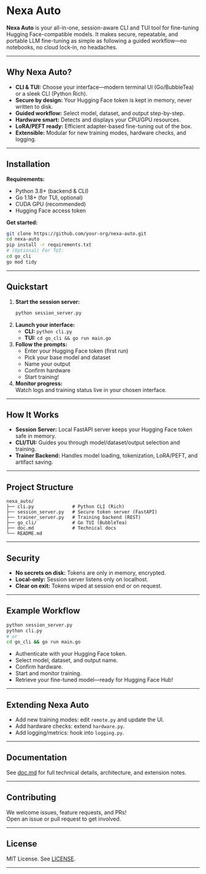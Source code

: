 # Nexa Auto

**Nexa Auto** is your all-in-one, session-aware CLI and TUI tool for fine-tuning Hugging Face-compatible models. It makes secure, repeatable, and portable LLM fine-tuning as simple as following a guided workflow—no notebooks, no cloud lock-in, no headaches.

---

## Why Nexa Auto?

- **CLI & TUI:** Choose your interface—modern terminal UI (Go/BubbleTea) or a sleek CLI (Python Rich).
- **Secure by design:** Your Hugging Face token is kept in memory, never written to disk.
- **Guided workflow:** Select model, dataset, and output step-by-step.
- **Hardware smart:** Detects and displays your CPU/GPU resources.
- **LoRA/PEFT ready:** Efficient adapter-based fine-tuning out of the box.
- **Extensible:** Modular for new training modes, hardware checks, and logging.

---

## Installation

**Requirements:**
- Python 3.8+ (backend & CLI)
- Go 1.18+ (for TUI, optional)
- CUDA GPU (recommended)
- Hugging Face access token

**Get started:**
```bash
git clone https://github.com/your-org/nexa-auto.git
cd nexa-auto
pip install -r requirements.txt
# (Optional) For TUI:
cd go_cli
go mod tidy
```

---

## Quickstart

1. **Start the session server:**
   ```bash
   python session_server.py
   ```
2. **Launch your interface:**
   - **CLI:** `python cli.py`
   - **TUI:** `cd go_cli && go run main.go`
3. **Follow the prompts:**
   - Enter your Hugging Face token (first run)
   - Pick your base model and dataset
   - Name your output
   - Confirm hardware
   - Start training!
4. **Monitor progress:**  
   Watch logs and training status live in your chosen interface.

---

## How It Works

- **Session Server:** Local FastAPI server keeps your Hugging Face token safe in memory.
- **CLI/TUI:** Guides you through model/dataset/output selection and training.
- **Trainer Backend:** Handles model loading, tokenization, LoRA/PEFT, and artifact saving.

---

## Project Structure

```
nexa_auto/
├── cli.py              # Python CLI (Rich)
├── session_server.py   # Secure token server (FastAPI)
├── trainer_server.py   # Training backend (REST)
├── go_cli/             # Go TUI (BubbleTea)
├── doc.md              # Technical docs
└── README.md
```

---

## Security

- **No secrets on disk:** Tokens are only in memory, encrypted.
- **Local-only:** Session server listens only on localhost.
- **Clear on exit:** Tokens wiped at session end or on request.

---

## Example Workflow

```bash
python session_server.py
python cli.py
# or
cd go_cli && go run main.go
```
- Authenticate with your Hugging Face token.
- Select model, dataset, and output name.
- Confirm hardware.
- Start and monitor training.
- Retrieve your fine-tuned model—ready for Hugging Face Hub!

---

## Extending Nexa Auto

- Add new training modes: edit `remote.py` and update the UI.
- Add hardware checks: extend `hardware.py`.
- Add logging/metrics: hook into `logging.py`.

---

## Documentation

See [doc.md](./doc.md) for full technical details, architecture, and extension notes.

---

## Contributing

We welcome issues, feature requests, and PRs!  
Open an issue or pull request to get involved.

---

## License

MIT License. See [LICENSE](LICENSE).

---

